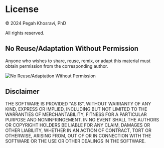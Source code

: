 # License

© 2024 Pegah Khosravi, PhD

All rights reserved.

## No Reuse/Adaptation Without Permission

Anyone who wishes to share, reuse, remix, or adapt this material must obtain permission from the corresponding author.

![No Reuse/Adaptation Without Permission](https://upload.wikimedia.org/wikipedia/commons/b/b0/Copyright.svg)

## Disclaimer

THE SOFTWARE IS PROVIDED "AS IS", WITHOUT WARRANTY OF ANY KIND, EXPRESS OR IMPLIED, INCLUDING BUT NOT LIMITED TO THE WARRANTIES OF MERCHANTABILITY, FITNESS FOR A PARTICULAR PURPOSE AND NONINFRINGEMENT. IN NO EVENT SHALL THE AUTHORS OR COPYRIGHT HOLDERS BE LIABLE FOR ANY CLAIM, DAMAGES OR OTHER LIABILITY, WHETHER IN AN ACTION OF CONTRACT, TORT OR OTHERWISE, ARISING FROM, OUT OF OR IN CONNECTION WITH THE SOFTWARE OR THE USE OR OTHER DEALINGS IN THE SOFTWARE.
